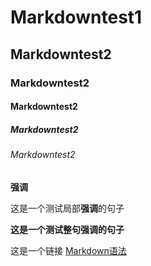 # Markdowntest1

## Markdowntest2

### Markdowntest2

#### Markdowntest2

##### Markdowntest2

###### Markdowntest2

**强调**

这是一个测试局部**强调**的句子

**这是一个测试整句强调的句子**

这是一个链接 [Markdown语法](https://markdown.com.cn)